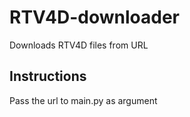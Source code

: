 # RTV4D-downloader
Downloads RTV4D files from URL

## Instructions
Pass the url to main.py as argument

